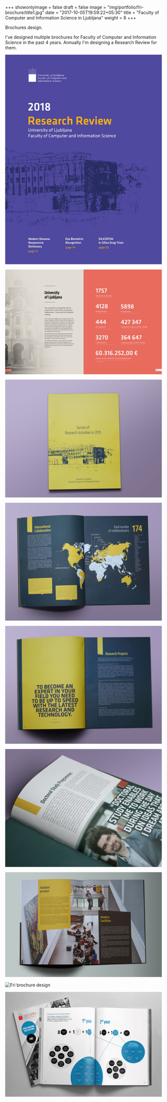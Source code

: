 +++
showonlyimage = false
draft = false
image = "img/portfolio/fri-brochure/title1.jpg"
date = "2017-10-05T19:59:22+05:30"
title = "Faculty of Computer and Information Science in Ljubljana"
weight = 8
+++

Brochures design.

<!--more-->

I've designed multiple brochures for Faculty of Computer and Information Science in the past 4 years. Annually I'm designing a Research Review for them.

![Fri Survey brochure design](/img/portfolio/fri-brochure/Research_Review_fri_2018_01.jpg)

![Fri Survey brochure design](/img/portfolio/fri-brochure/Research_Review_fri_2018_05.png)

![Fri brochure cover illustration](/img/portfolio/fri-brochure/brosura_survey_1_800_600.jpg)

![Fri Survey brochure design](/img/portfolio/fri-brochure/title.jpg)

![Fri brochure design yellow](/img/portfolio/fri-brochure/brosura_survey_2_800_600.jpg)

![Fri brochure design](/img/portfolio/fri-brochure/brosura_survey_4_800_600.jpg)

![Fri brochure design](/img/portfolio/fri-brochure/brosura_fri1.jpg)

![Fri brochure design](/img/portfolio/fri-brochure/brosura_tuji_2_800_600.jpg)

![Fri brochure infographics](/img/portfolio/fri-brochure/fri_brosura.jpg)

